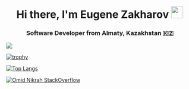 <h1 align="center">Hi there, I'm Eugene Zakharov
<img src="https://github.com/blackcater/blackcater/raw/main/images/Hi.gif" width="32" height="32"/></h1>
<h3 align="center">Software Developer from Almaty, Kazakhstan 🇰🇿</h3>

![](https://komarev.com/ghpvc/?username=fnc12&style=flat-square)

[![trophy](https://github-profile-trophy.vercel.app/?username=fnc12&theme=onedark)](https://github.com/ryo-ma/github-profile-trophy)

<!---Для компактной версии-->
[![Top Langs](https://github-readme-stats.vercel.app/api/top-langs/?username=fnc12&layout=compact&theme=dark)](https://github.com/anuraghazra/github-readme-stats)
  
[![Omid Nikrah StackOverflow](https://github-readme-stackoverflow.vercel.app/?userID=1927176&theme=dark)](https://stackoverflow.com/users/1927176/fnc12)

